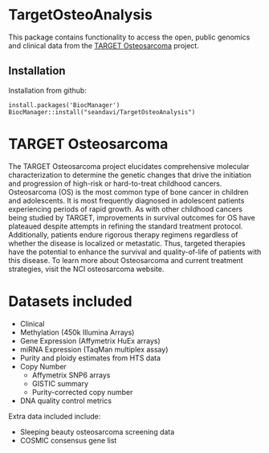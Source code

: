# TargetOsteoAnalysis

This package contains functionality to access the open, public
genomics and clinical data from the [TARGET Osteosarcoma] project.

[TARGET Osteosarcoma]: https://ocg.cancer.gov/programs/target/projects/osteosarcoma

## Installation

Installation from github:

```{r}
install.packages('BiocManager')
BiocManager::install("seandavi/TargetOsteoAnalysis")
```

# TARGET Osteosarcoma

The TARGET Osteosarcoma project elucidates comprehensive molecular
characterization to determine the genetic changes that drive the
initiation and progression of high-risk or hard-to-treat childhood
cancers. Osteosarcoma (OS) is the most common type of bone cancer in children
and adolescents. It is most frequently diagnosed in adolescent
patients experiencing periods of rapid growth. As with other childhood
cancers being studied by TARGET, improvements in survival outcomes for
OS have plateaued despite attempts in refining the standard treatment
protocol. Additionally, patients endure rigorous therapy regimens
regardless of whether the disease is localized or metastatic. Thus,
targeted therapies have the potential to enhance the survival and
quality-of-life of patients with this disease. To learn more about
Osteosarcoma and current treatment strategies, visit the NCI
osteosarcoma website.

# Datasets included

- Clinical
- Methylation (450k Illumina Arrays)
- Gene Expression (Affymetrix HuEx arrays)
- miRNA Expression (TaqMan multiplex assay)
- Purity and ploidy estimates from HTS data
- Copy Number 
  - Affymetrix SNP6 arrays
  - GISTIC summary
  - Purity-corrected copy number
- DNA quality control metrics

Extra data included include:

- Sleeping beauty osteosarcoma screening data
- COSMIC consensus gene list
